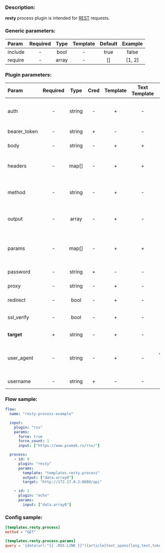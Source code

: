### Description:

**resty** process plugin is intended for [REST](https://en.wikipedia.org/wiki/Representational_state_transfer) requests.


### Generic parameters:

| Param     | Required   | Type    | Template   | Default   | Example   |
| :-------- | :--------: | :-----: | :--------: | :-------: | :-------: |
| include   | -          | bool    | -          | true      | false     |
| require   | -          | array   | -          | []        | [1, 2]    |


### Plugin parameters:

| Param        | Required   | Type     | Cred  | Template   | Text Template | Default             | Example                          | Description                                                                                      |
| :----------- | :--------: | :------: | :---: | :--------: | :-----------: | :-----------------: | :------------------------------: | :-----------------------------------                                                             |
| auth         | -          | string   | -     | +          | -             | ""                  | "basic"                          | Auth method (basic, bearer).                                                                     |
| bearer_token | -          | string   | +     | -          | -             | ""                  | "qwerty"                         | Bearer token.                                                                                    |
| body         | -          | string   | -     | +          | +             | ""                  | "{"foo": "bar"}"                 | Request body.                                                                                    |
| headers      | -          | map[]    | -     | +          | +             | map[]               | see example                      | Dynamic list of request headers.                                                                 |
| method       | -          | string   | -     | +          | -             | "GET"               | "POST"                           | Request method (GET, POST).                                                                      |
| output       | -          | array    | -     | +          | -             | "[]"                | ["data.array0"]                  | List of target [DataItem](https://github.com/livelace/gosquito/blob/master/docs/data.md) fields. |
| params       | -          | map[]    | -     | +          | +             | map[]               | see example                      | Dynamic list of request query parameters.                                                        |
| password     | -          | string   | +     | -          | -             | ""                  | ""                               | Basic auth password.                                                                             |
| proxy        | -          | string   | -     | +          | -             | ""                  | "http://127.0.0.1:8080"          | Proxy settings.                                                                                  |
| redirect     | -          | bool     | -     | +          | -             | true                | false                            | Follow redirects.                                                                                |
| ssl_verify   | -          | bool     | -     | +          | -             | true                | false                            | Verify server certificate.                                                                       |
| **target**   | +          | string   | -     | +          | -             | ""                  | "http://172.17.0.2:8080/api"     | REST endpoint.                                                                                   |
| user_agent   | -          | string   | -     | +          | -             | "gosquito v3.0.0"   | "webchela 1.0"                   | Custom User-Agent for feed access.                                                               |
| username     | -          | string   | +     | -          | -             | ""                  | ""                               | Basic auth username.                                                                             |


### Flow sample:

```yaml
flow:
  name: "resty-process-example"

  input:
    plugin: "rss"
    params:
      force: true
      force_count: 1
      input: ["https://www.pcweek.ru/rss/"]

  process:
    - id: 0
      plugin: "resty"
      params:
        template: "templates.resty.process"
        output: ["data.array0"]
        target: "http://172.17.0.2:8080/api"

    - id: 1
      plugin: "echo"
      params:
        input: ["data.array0"]
```

### Config sample:

```toml
[templates.resty.process]
method = "GET"

[templates.resty.process.params]
query = '{data(url:"{{ .RSS.LINK }}"){article{text_spans{lang,text,tokens_amount}}}}'

```



